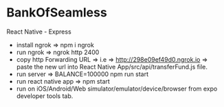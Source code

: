 # BankOfSeamless
React Native - Express

 - install ngrok => npm i ngrok
 - run ngrok => ngrok http 2400
 - copy http Forwarding URL => i.e => http://298e09ef49d0.ngrok.io => paste the new url into React Native App/src/api/transferFund.js file.
 - run server => BALANCE=100000 npm run start
 - run react native app => npm start 
 - run on iOS/Android/Web  simulator/emulator/device/browser from expo developer tools tab.
